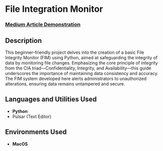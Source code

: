 <h1>File Integration Monitor</h1>

 ### [Medium Article Demonstration](https://medium.com/@sebastienwebdev/file-integrity-monitor-in-python-a-beginners-guide-fedefc9d9284)

<h2>Description</h2>
This beginner-friendly project delves into the creation of a basic File Integrity Monitor (FIM) using Python, aimed at safeguarding the integrity of data by monitoring file changes. Emphasizing the core principle of integrity from the CIA triad—Confidentiality, Integrity, and Availability—this guide underscores the importance of maintaining data consistency and accuracy. The FIM system developed here alerts administrators to unauthorized alterations, ensuring data remains untampered and secure.
<br />


<h2>Languages and Utilities Used</h2>

- <b>Python</b>
- Pulsar (Text Editor)

<h2>Environments Used </h2>

- <b>MacOS</b> 



<!--
 ```diff
- text in red
+ text in green
! text in orange
# text in gray
@@ text in purple (and bold)@@
```
--!>
